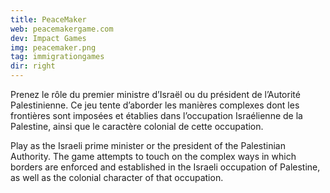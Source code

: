 ```yaml
---
title: PeaceMaker
web: peacemakergame.com
dev: Impact Games
img: peacemaker.png
tag: immigrationgames
dir: right
---
```

Prenez le rôle du premier ministre d’Israël ou du président de l’Autorité Palestinienne. Ce jeu tente d’aborder les manières complexes dont les frontières sont imposées et établies dans l’occupation Israélienne de la Palestine, ainsi que le caractère colonial de cette occupation.

Play as the Israeli prime minister or the president of the Palestinian Authority. The game attempts to touch on the complex ways in which borders are enforced and established in the Israeli occupation of Palestine, as well as the colonial character of that occupation.
